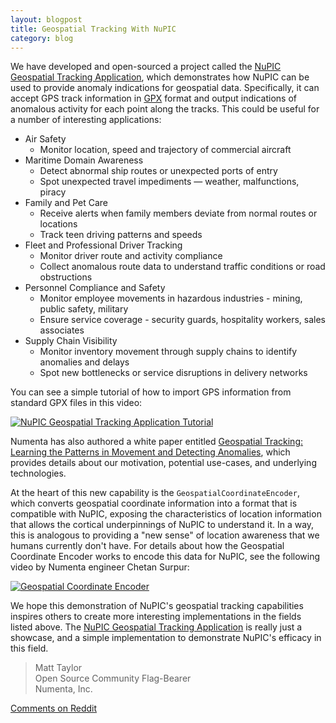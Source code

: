 ```yaml
---
layout: blogpost
title: Geospatial Tracking With NuPIC
category: blog
---
```


We have developed and open-sourced a project called the [NuPIC Geospatial Tracking Application](https://github.com/numenta/nupic.geospatial), which demonstrates how NuPIC can be used to provide anomaly indications for geospatial data. Specifically, it can accept GPS track information in [GPX](http://www.topografix.com/gpx.asp) format and output indications of anomalous activity for each point along the tracks. This could be useful for a number of interesting applications:

- Air Safety
    - Monitor location, speed and trajectory of commercial aircraft
- Maritime Domain Awareness
    - Detect abnormal ship routes or unexpected ports of entry
    - Spot unexpected travel impediments — weather, malfunctions, piracy
- Family and Pet Care
    - Receive alerts when family members deviate from normal routes or locations
    - Track teen driving patterns and speeds
- Fleet and Professional Driver Tracking
    - Monitor driver route and activity compliance
    - Collect anomalous route data to understand traffic conditions or road obstructions
- Personnel Compliance and Safety
    - Monitor employee movements in hazardous industries - mining, public safety, military
    - Ensure service coverage - security guards, hospitality workers, sales associates
- Supply Chain Visibility
    - Monitor inventory movement through supply chains to identify anomalies and delays
    - Spot new bottlenecks or service disruptions in delivery networks

You can see a simple tutorial of how to import GPS information from standard GPX files in this video:

[![NuPIC Geospatial Tracking Application Tutorial](http://img.youtube.com/vi/M4dD9wCQLkA/hqdefault.jpg)](http://www.youtube.com/watch?v=M4dD9wCQLkA)

Numenta has also authored a white paper entitled [Geospatial Tracking: Learning the Patterns in Movement and Detecting Anomalies](http://numenta.com/assets/pdf/whitepapers/geospatial-tracking.pdf), which provides details about our motivation, potential use-cases, and underlying technologies.

At the heart of this new capability is the `GeospatialCoordinateEncoder`, which converts geospatial coordinate information into a format that is compatible with NuPIC, exposing the characteristics of location information that allows the cortical underpinnings of NuPIC to understand it. In a way, this is analogous to providing a "new sense" of location awareness that we humans currently don't have. For details about how the Geospatial Coordinate Encoder works to encode this data for NuPIC, see the following video by Numenta engineer Chetan Surpur:

[![Geospatial Coordinate Encoder](http://img.youtube.com/vi/KxxHo-FtKRo/hqdefault.jpg)](http://www.youtube.com/watch?v=KxxHo-FtKRo)

We hope this demonstration of NuPIC's geospatial tracking capabilities inspires others to create more interesting implementations in the fields listed above. The [NuPIC Geospatial Tracking Application](https://github.com/numenta/nupic.geospatial) is really just a showcase, and a simple implementation to demonstrate NuPIC's efficacy in this field. 

> Matt Taylor <br/>
> Open Source Community Flag-Bearer <br/>
> Numenta, Inc.

[Comments on Reddit]()